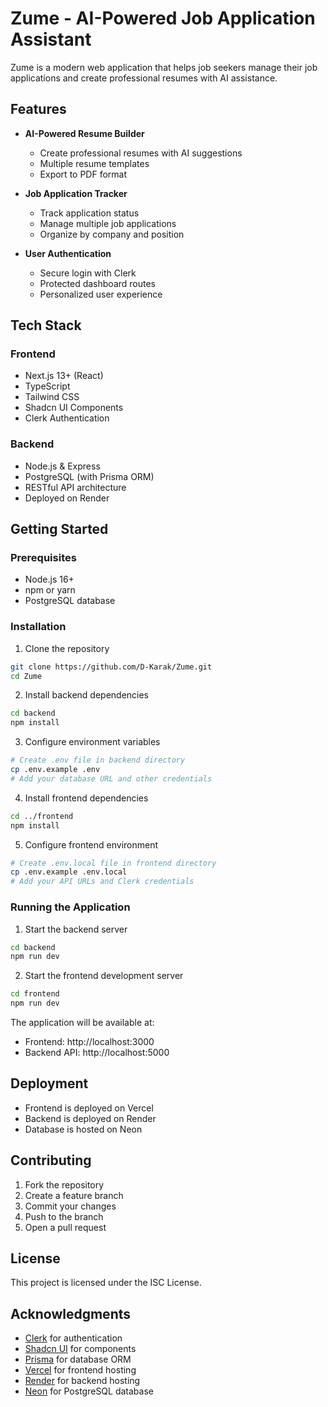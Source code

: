# Zume - AI-Powered Job Application Assistant

Zume is a modern web application that helps job seekers manage their job applications and create professional resumes with AI assistance.

## Features

- **AI-Powered Resume Builder**
  - Create professional resumes with AI suggestions
  - Multiple resume templates
  - Export to PDF format

- **Job Application Tracker**
  - Track application status
  - Manage multiple job applications
  - Organize by company and position

- **User Authentication**
  - Secure login with Clerk
  - Protected dashboard routes
  - Personalized user experience

## Tech Stack

### Frontend
- Next.js 13+ (React)
- TypeScript
- Tailwind CSS
- Shadcn UI Components
- Clerk Authentication

### Backend
- Node.js & Express
- PostgreSQL (with Prisma ORM)
- RESTful API architecture
- Deployed on Render

## Getting Started

### Prerequisites
- Node.js 16+
- npm or yarn
- PostgreSQL database

### Installation

1. Clone the repository
```bash
git clone https://github.com/D-Karak/Zume.git
cd Zume
```

2. Install backend dependencies
```bash
cd backend
npm install
```

3. Configure environment variables
```bash
# Create .env file in backend directory
cp .env.example .env
# Add your database URL and other credentials
```

4. Install frontend dependencies
```bash
cd ../frontend
npm install
```

5. Configure frontend environment
```bash
# Create .env.local file in frontend directory
cp .env.example .env.local
# Add your API URLs and Clerk credentials
```

### Running the Application

1. Start the backend server
```bash
cd backend
npm run dev
```

2. Start the frontend development server
```bash
cd frontend
npm run dev
```

The application will be available at:
- Frontend: http://localhost:3000
- Backend API: http://localhost:5000

## Deployment

- Frontend is deployed on Vercel
- Backend is deployed on Render
- Database is hosted on Neon

## Contributing

1. Fork the repository
2. Create a feature branch
3. Commit your changes
4. Push to the branch
5. Open a pull request

## License

This project is licensed under the ISC License.

## Acknowledgments

- [Clerk](https://clerk.dev/) for authentication
- [Shadcn UI](https://ui.shadcn.com/) for components
- [Prisma](https://www.prisma.io/) for database ORM
- [Vercel](https://vercel.com/) for frontend hosting
- [Render](https://render.com/) for backend hosting
- [Neon](https://neon.tech/) for PostgreSQL database

